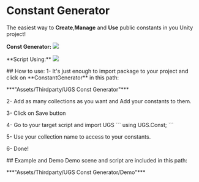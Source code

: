 # Constant Generator

The easiest way to **Create**,**Manage** and **Use** public constants in you Unity project!

**Const Generator:** 
<img src="https://s17.picofile.com/file/8429791134/photo_2021_04_05_22_37_35.jpg"/>
<p></p>
**Script Using:**
<img src="https://s16.picofile.com/file/8429791276/photo_2021_04_05_22_37_50.jpg"/>
<p></p>
<p></p>
##  How to use:
1- It's just enough to import package to your project and click on **ConstantGenerator** in this path:
<p></p>
***"Assets/Thirdparty/UGS Const Generator"***
<p></p>
2- Add as many collections as you want and Add your constants to them.
<p></p>
3- Click on Save button
<p></p>
4- Go to your target script and import UGS
```
using UGS.Const;
```
<p></p>
5- Use your collection name to access to your constants.
<p></p>
6- Done!
<p></p>
<p></p>
##  Example and Demo
Demo scene and script are included in this path:
<p></p>
***"Assets/Thirdparty/UGS Const Generator/Demo"***
